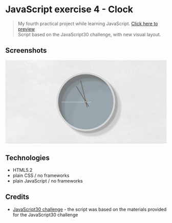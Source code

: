 # JavaScript exercise 4 - Clock
> My fourth practical project while learning JavaScript. [Click here to preview](https://karbudzik.github.io/JavaScript-exercise-4-clock/)  
> Script based on the JavaScript30 challenge, with new visual layout.


## Screenshots
![Drumkit_screenshot](css/screen.jpg)

## Technologies
* HTML5.2
* plain CSS / no frameworks
* plain JavaScript / no frameworks

## Credits
* [JavaScript30 challenge](https://javascript30.com) - the script was based on the materials provided for the JavaScript30 challenge

